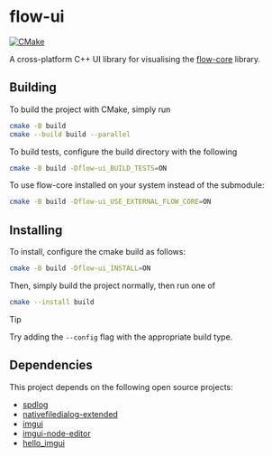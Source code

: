 # flow-ui

[![CMake](https://github.com/InFlowStructure/flow-ui/actions/workflows/cmake.yml/badge.svg)](https://github.com/InFlowStructure/flow-ui/actions/workflows/cmake.yml)

A cross-platform C++ UI library for visualising the [flow-core](https://github.com/InFlowStructure/flow-core) library.

## Building

To build the project with CMake, simply run
```bash
cmake -B build
cmake --build build --parallel
```

To build tests, configure the build directory with the following
```bash
cmake -B build -Dflow-ui_BUILD_TESTS=ON
```

To use flow-core installed on your system instead of the submodule:
```bash
cmake -B build -Dflow-ui_USE_EXTERNAL_FLOW_CORE=ON
```

## Installing

To install, configure the cmake build as follows:
```bash
cmake -B build -Dflow-ui_INSTALL=ON
```
Then, simply build the project normally, then run one of
```bash
cmake --install build
```

> [!TIP]
> Try adding the `--config` flag with the appropriate build type.

## Dependencies

This project depends on the following open source projects:
- [spdlog](https://github.com/gabime/spdlog)
- [nativefiledialog-extended](https://github.com/btzy/nativefiledialog-extended.git)
- [imgui](https://github.com/pthom/imgui.git)
- [imgui-node-editor](https://github.com/pthom/imgui-node-editor.git)
- [hello_imgui](https://github.com/pthom/hello_imgui.git)
